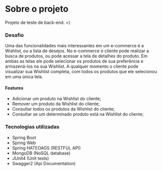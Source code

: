 # Sobre o projeto

Projeto de teste de back-end. =)

### Desafio

Uma das funcionalidades mais interessantes em um e-commerce é a Wishlist, ou a lista de desejos. No e-commerce o cliente pode realizar a busca de produtos, ou pode acessar a tela de detalhes do produto. Em ambas as telas ele pode selecionar os produtos de sua preferência e armazená-los na sua Wishlist. A qualquer momento o cliente pode visualizar sua Wishlist completa, com todos os produtos que ele selecionou em uma única tela.

#### Features

- Adicionar um produto na Wishlist do cliente;
- Remover um produto da Wishlist do cliente;
- Consultar todos os produtos da Wishlist do cliente;
- Consultar se um determinado produto está na Wishlist do
  cliente;

### Tecnologias utilizadas

- Spring Boot
- Spring Web
- Spring HATEOAGS (RESTFUL API)
- MongoDB (NoSQL database)
- JUnit4  (Unit tests)
- Swagger2 (Api Documentation)



